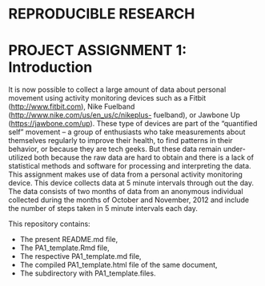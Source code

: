 # REPRODUCIBLE RESEARCH
# PROJECT ASSIGNMENT 1: Introduction

It is now possible to collect a large amount of data about personal movement using activity monitoring devices such as a Fitbit (http://www.fitbit.com), Nike Fuelband (http://www.nike.com/us/en_us/c/nikeplus- fuelband), or Jawbone Up (https://jawbone.com/up). These type of devices are part of the “quantified self” movement – a group of enthusiasts who take measurements about themselves regularly to improve their health, to find patterns in their behavior, or because they are tech geeks. But these data remain under- utilized both because the raw data are hard to obtain and there is a lack of statistical methods and software for processing and interpreting the data.
This assignment makes use of data from a personal activity monitoring device. This device collects data at 5 minute intervals through out the day. The data consists of two months of data from an anonymous individual collected during the months of October and November, 2012 and include the number of steps taken in 5 minute intervals each day.

This repository contains:
- The present README.md file,
- The PA1_template.Rmd file,  
- The respective PA1_template.md file,
- The compiled PA1_template.html file of the same document,  
- The subdirectory with PA1_template.files.

